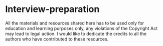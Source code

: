 # Interview-preparation
All the materials and resources shared here has to be used only for education and learning purposes only, any violations of the Copyright Act may lead to legal action.
I would like to dedicate the credits to all the authors who have contributed to these resources.
